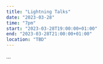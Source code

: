 ```yaml
---
title: "Lightning Talks"
date: "2023-03-28"
time: "7pm"
start: "2023-03-28T19:00:00+01:00"
end: "2023-03-28T21:00:00+01:00"
location: "TBD"
---
```


...


